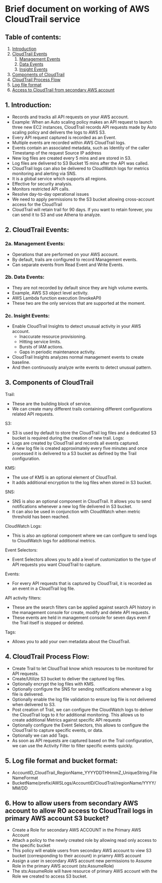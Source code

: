 # Brief document on working of AWS CloudTrail service

## Table of contents:

1. [Introduction](#1-introduction)
2. [CloudTrail Events](#2-cloudtrail-events)
   1. [Management Events](#2a-management-events)
   2. [Data Events](#2b-data-events)
   3. [Insight Events](#2c-insight-events)
3. [Components of CloudTrail](#3-components-of-cloudtrail)
4. [CloudTrail Process Flow](#4-cloudtrail-process-flow)
5. [Log file format](#5-log-file-format-and-bucket-format)
6. [Access to CloudTrail from secondary AWS account](#6-how-to-allow-users-from-secondary-aws-account-to-allow-ro-access-to-cloudtrail-logs-in-primary-aws-account-s3-bucket)

## 1. Introduction:

- Records and tracks all API requests on your AWS account.
- Example: When an Auto scaling policy makes an API request to launch three new
  EC2 instances, CloudTrail records API requests made by Auto scaling policy and
  delivers the logs to AWS S3.
- Every API request captured is recorded as an Event.
- Multiple events are recorded within AWS CloudTrail logs.
- Events contain an associated metadata, such as
  Identity of the caller
  Timestamp of the request
  Source IP address
- New log files are created every 5 mins and are stored in S3.
- Log files are delivered to S3 Bucket 15 mins after the API was called.
- CloudTrail logs can also be delivered to CloudWatch logs for metrics monitoring
  and alerting via SNS.
- It is a global service which supports all regions.
- Effective for security analysis.
- Monitors restricted API calls.
- Resolve day-to-day operational issues
- We need to apply permissions to the S3 bucket allowing cross-account access for the CloudTrail
- CloudTrail will retain trail for 90 days. If you want to retain forever, you can send it to S3
  and use Athena to analyze.

## 2. CloudTrail Events:

 ### 2a. Management Events:
  - Operations that are performed on your AWS account.
  - By default, trails are configured to record Management events.
  - Can separate events from Read Event and Write Events.

 ### 2b. Data Events:
  - They are not recorded by default since they are high volume events.
  - Example, AWS S3 object level activity.
  - AWS Lambda function execution (InvokeAPI)
  - These two are the only services that are supported at the moment.

 ### 2c. Insight Events:
  - Enable CloudTrail Insights to detect unusual activity in your AWS account.
    - Inaccurate resource provisioning.
    - Hitting service limits.
    - Bursts of IAM actions.
    - Gaps in periodic maintenance activity.
  - CloudTrail Insights analyzes normal management events to create baseline.
  - And then continuously analyze write events to detect unusual pattern.

## 3. Components of CloudTrail

Trail:
- These are the building block of service.
- We can create many different trails containing different configurations related
  API requests.

S3:
- S3 is used by default to store the CloudTrail log files and a dedicated S3 bucket
  is required during the creation of new trail.
Logs:
- Logs are created by CloudTrail and records all events captured.
- A new log file is created approximately every five minutes and once processed it
  is delivered to a S3 bucket as defined by the Trail configuration.

KMS:
- The use of KMS is an optional element of CloudTrail.
- It adds additional encryption to the log files when stored in S3 bucket.

SNS:
- SNS is also an optional component in CloudTrail. It allows you to send notifications
  whenever a new log file delivered in S3 bucket.
- It can also be used in conjunction with CloudWatch when metric threshold has
  been reached.

CloudWatch Logs:
- This is also an optional component where we can configure to send logs to CloudWatch
  logs for additional metrics.

Event Selectors:
- Event Selectors allows you to add a level of customization to the type of API
  requests you want CloudTrail to capture.

Events:
- For every API requests that is captured by CloudTrail, it is recorded as an event
  in a CloudTrail log file.

API activity filters:
- These are the search filters can be applied against search API history in the
  management console for create, modify and delete API requests.
- These events are held in management console for seven days even if the Trail itself
  is stopped or deleted.

Tags:
- Allows you to add your own metadata about the CloudTrail.

## 4. CloudTrail Process Flow:
- Create Trail to let CloudTrail know which resources to be monitored for API requests.
- Create/Utilize S3 bucket to deliver the captured log files.
- Optionally encrypt the log files with KMS.
- Optionally configure the SNS for sending notifications whenever a log file is delivered.
- Optionally enable the log file validation to ensure log file is not delivered when
  delivered to S3.
- Post creation of Trail, we can configure the CloudWatch logs to deliver the CloudTrail
  logs to it for additional monitoring. This allows us to create additional Metrics
  against specific API requests
- Optionally configure the Event Selectors, this allows to configure the CloudTrail
  to capture specific events, or data.
- Optionally we can add Tags.
- As soon as API requests are captured based on the Trail configuration, we can
  use the Activity Filter to filter specific events quickly.

## 5. Log file format and bucket format:
- AccountID_CloudTrail_RegionName_YYYYDDTHHmmZ_UniqueString.FileNameFormat
- BucketName/prefix/AWSLogs/AccountID/CloudTrail/regionName/YYYY/MM/DD

## 6. How to allow users from secondary AWS account to allow RO access to CloudTrail logs in primary AWS account S3 bucket?
- Create a Role for secondary AWS ACCOUNT in the Primary AWS Account
- Attach a policy to the newly created role by allowing read only access to the specific bucket
- This policy will enable users from secondary AWS account to view S3 bucket (corresponding to their account) in priamry AWS account
- Assign a user in secondary AWS account new permissions to Assume Role in the primary AWS account (sts:AssumeRole)
- The sts:AssumeRole will have resource of primary AWS account with the Role we created to access S3 bucket.
